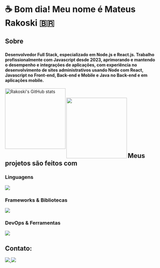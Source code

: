 <h1 align="left">☕ Bom dia! Meu nome é Mateus Rakoski 🇧🇷</h1>

###

<h2 align="left">Sobre</h2>

###

<h4>
  Desenvolvedor Full Stack, especializado em Node.js e React.js. 
  Trabalho profissionalmente com Javascript desde 2023, aprimorando e mantendo o desempenho e integrações de aplicações, 
  com experiência no desenvolvimento de sites administrativos usando Node com React, Javascript no Front-end, Back-end e Mobile e
  Java no Back-end e em aplicações mobile.
</h4>
<img align="left" src="https://github-readme-stats.vercel.app/api?username=Rakoski&show_icons=true&theme=dark" alt="Rakoski's GitHub stats" width="200" height="200">
<p>‎ </p>
<img align="left" src="https://github-readme-stats.vercel.app/api/top-langs/?username=Rakoski&layout=compact&hide=html,css,c%2B%2B,c%23,cmake&theme=dark" width="200" height="200" >

###

<p>‎ </p>
<p>‎ </p>
<p>‎ </p>
<p>‎ </p>
<p>‎ </p>
<div>
  <h2>Meus projetos são feitos com</h2>
</div>

###

<strong><h3>Linguagens</h3></strong>

<div align="left">
  <img src="https://skillicons.dev/icons?i=javascript,typescript,python,java,dart" />
</div>

<strong><h3>Frameworks & Bibliotecas</h3></strong>

<div align="left">
  <img src="https://skillicons.dev/icons?i=jquery,graphql,react,flutter,nodejs,sequelize,spring" />
</div>

<strong><h3>DevOps & Ferramentas</h3></strong>

<div align="left">
  <img src="https://skillicons.dev/icons?i=git,docker,mongodb,idea,vscode,linux,aws,mysql" />
</div>

<h2 align="left">Contato:</h2>

<div style="display: inline_block">
    <a href="mailto:mastrakoski@gmail.com">
        <img src="https://img.shields.io/badge/-Gmail-%23333?style=for-the-badge&logo=gmail&logoColor=white" target="_blank">
    </a>
    <a href="https://www.linkedin.com/in/mateus-rakoski/" target="_blank">
        <img src="https://img.shields.io/badge/-LinkedIn-%230077B5?style=for-the-badge&logo=linkedin&logoColor=white" target="_blank">
    </a>
</div>
